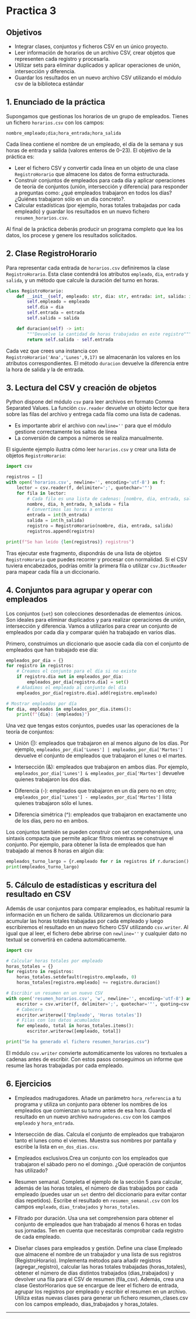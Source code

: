 # Practica 3

## Objetivos

- Integrar clases, conjuntos y ficheros CSV en un único proyecto.
- Leer información de horarios de un archivo CSV, crear objetos que representen cada registro y procesarla.
- Utilizar sets para eliminar duplicados y aplicar operaciones de unión, intersección y diferencia.
- Guardar los resultados en un nuevo archivo CSV utilizando el módulo csv de la biblioteca estándar

## 1. Enunciado de la práctica

Supongamos que gestionas los horarios de un grupo de empleados. Tienes un fichero `horarios.csv` con los campos:

```csv
nombre_empleado;dia;hora_entrada;hora_salida
```

Cada línea contiene el nombre de un empleado, el día de la semana y sus horas de entrada y salida (valores enteros de 0–23). El objetivo de la práctica es:

- Leer el fichero CSV y convertir cada línea en un objeto de una clase `RegistroHorario` que almacene los datos de forma estructurada.
- Construir conjuntos de empleados para cada día y aplicar operaciones de teoría de conjuntos (unión, intersección y diferencia) para responder a preguntas como: ¿qué empleados trabajaron en todos los días? ¿Quiénes trabajaron sólo en un día concreto?.
- Calcular estadísticas (por ejemplo, horas totales trabajadas por cada empleado) y guardar los resultados en un nuevo fichero `resumen_horarios.csv`.

Al final de la práctica deberás producir un programa completo que lea los datos, los procese y genere los resultados solicitados.

## 2. Clase RegistroHorario

Para representar cada entrada de `horarios.csv` definiremos la clase `RegistroHorario`. Esta clase contendrá los atributos `empleado`, `dia`, `entrada` y `salida`, y un método que calcule la duración del turno en horas.

```python
class RegistroHorario:
    def __init__(self, empleado: str, dia: str, entrada: int, salida: int):
        self.empleado = empleado
        self.dia = dia
        self.entrada = entrada
        self.salida = salida

    def duracion(self) -> int:
        """Devuelve la cantidad de horas trabajadas en este registro"""
        return self.salida - self.entrada
```

Cada vez que crees una instancia con `RegistroHorario('Ana','Lunes',9,17)` se almacenarán los valores en los atributos correspondientes. El método `duracion` devuelve la diferencia entre la hora de salida y la de entrada.

## 3. Lectura del CSV y creación de objetos

Python dispone del módulo `csv` para leer archivos en formato Comma Separated Values. La función `csv.reader` devuelve un objeto lector que itera sobre las filas del archivo y entrega cada fila como una lista de cadenas.

- Es importante abrir el archivo con `newline=''` para que el módulo gestione correctamente los saltos de línea
- La conversión de campos a números se realiza manualmente.

El siguiente ejemplo ilustra cómo leer `horarios.csv` y crear una lista de objetos `RegistroHorario`:

```python
import csv

registros = []
with open('horarios.csv', newline='', encoding='utf-8') as f:
    lector = csv.reader(f, delimiter=';', quotechar='"')
    for fila in lector:
        # Cada fila es una lista de cadenas: [nombre, dia, entrada, salida]
        nombre, dia, h_entrada, h_salida = fila
        # Convertimos las horas a enteros
        entrada = int(h_entrada)
        salida = int(h_salida)
        registro = RegistroHorario(nombre, dia, entrada, salida)
        registros.append(registro)

print(f"Se han leído {len(registros)} registros")
```

Tras ejecutar este fragmento, dispondrás de una lista de objetos `RegistroHorario` que puedes recorrer y procesar con normalidad. Si el CSV tuviera encabezados, podrías omitir la primera fila o utilizar `csv.DictReader` para mapear cada fila a un diccionario.

## 4. Conjuntos para agrupar y operar con empleados

Los conjuntos (`set`) son colecciones desordenadas de elementos únicos. Son ideales para eliminar duplicados y para realizar operaciones de unión, intersección y diferencia. Vamos a utilizarlos para crear un conjunto de empleados por cada día y comparar quién ha trabajado en varios días.

Primero, construimos un diccionario que asocie cada día con el conjunto de empleados que han trabajado ese día:

```python
empleados_por_dia = {}
for registro in registros:
    # Creamos el conjunto para el día si no existe
    if registro.dia not in empleados_por_dia:
        empleados_por_dia[registro.dia] = set()
    # Añadimos el empleado al conjunto del día
    empleados_por_dia[registro.dia].add(registro.empleado)

# Mostrar empleados por día
for dia, empleados in empleados_por_dia.items():
    print(f"{dia}: {empleados}")
```

Una vez que tengas estos conjuntos, puedes usar las operaciones de la teoría de conjuntos:

- Unión (|): empleados que trabajaron en al menos alguno de los días. Por ejemplo, `empleados_por_dia['Lunes'] | empleados_por_dia['Martes']` devuelve el conjunto de empleados que trabajaron el lunes o el martes.

- Intersección (&): empleados que trabajaron en ambos días. Por ejemplo, `empleados_por_dia['Lunes'] & empleados_por_dia['Martes']` devuelve quienes trabajaron los dos días.

- Diferencia (-): empleados que trabajaron en un día pero no en otro; `empleados_por_dia['Lunes'] - empleados_por_dia['Martes']` lista quienes trabajaron sólo el lunes.

- Diferencia simétrica (^): empleados que trabajaron en exactamente uno de los días, pero no en ambos.

Los conjuntos también se pueden construir con set comprehensions, una sintaxis compacta que permite aplicar filtros mientras se construye el conjunto. Por ejemplo, para obtener la lista de empleados que han trabajado al menos 8 horas en algún día:

```python
empleados_turno_largo = {r.empleado for r in registros if r.duracion() >= 8}
print(empleados_turno_largo)
```

## 5. Cálculo de estadísticas y escritura del resultado en CSV

Además de usar conjuntos para comparar empleados, es habitual resumir la información en un fichero de salida. Utilizaremos un diccionario para acumular las horas totales trabajadas por cada empleado y luego escribiremos el resultado en un nuevo fichero CSV utilizando `csv.writer`. Al igual que al leer, el fichero debe abrirse con `newline=''` y cualquier dato no textual se convertirá en cadena automáticamente.

```python
import csv

# Calcular horas totales por empleado
horas_totales = {}
for registro in registros:
    horas_totales.setdefault(registro.empleado, 0)
    horas_totales[registro.empleado] += registro.duracion()

# Escribir un resumen en un nuevo CSV
with open('resumen_horarios.csv', 'w', newline='', encoding='utf-8') as f:
    escritor = csv.writer(f, delimiter=';', quotechar='"', quoting=csv.QUOTE_MINIMAL)
    # Cabecera
    escritor.writerow(['Empleado', 'Horas totales'])
    # Filas con los datos acumulados
    for empleado, total in horas_totales.items():
        escritor.writerow([empleado, total])

print("Se ha generado el fichero resumen_horarios.csv")
```

El módulo `csv.writer` convierte automáticamente los valores no textuales a cadenas antes de escribir. Con estos pasos conseguimos un informe que resume las horas trabajadas por cada empleado.

## 6. Ejercicios

- Empleados madrugadores. Añade un parámetro `hora_referencia` a tu programa y utiliza un conjunto para obtener los nombres de los empleados que comienzan su turno antes de esa hora. Guarda el resultado en un nuevo archivo `madrugadores.csv` con los campos `empleado` y `hora_entrada`.

- Intersección de días. Calcula el conjunto de empleados que trabajaron tanto el lunes como el viernes. Muestra sus nombres por pantalla y escribe la lista en `en_dos_dias.csv`.

- Empleados exclusivos.Crea un conjunto con los empleados que trabajaron el sábado pero no el domingo. ¿Qué operación de conjuntos has utilizado?

- Resumen semanal. Completa el ejemplo de la sección 5 para calcular, además de las horas totales, el número de días trabajados por cada empleado (puedes usar un `set` dentro del diccionario para evitar contar días repetidos). Escribe el resultado en `resumen_semanal.csv` con los campos `empleado`, `dias_trabajados` y `horas_totales`.

- Filtrado por duración. Usa una set comprehension para obtener el conjunto de empleados que han trabajado al menos 6 horas en todas sus jornadas. Ten en cuenta que necesitarás comprobar cada registro de cada empleado.

- Diseñar clases para empleados y gestión. Define una clase Empleado que almacene el nombre de un trabajador y una lista de sus registros (RegistroHorario). Implementa métodos para añadir registros (agregar_registro), calcular las horas totales trabajadas (horas_totales), obtener el número de días distintos trabajados (dias_trabajados) y devolver una fila para el CSV de resumen (fila_csv). Además, crea una clase GestorHorarios que se encargue de leer el fichero de entrada, agrupar los registros por empleado y escribir el resumen en un archivo. Utiliza estas nuevas clases para generar un fichero resumen_clases.csv con los campos empleado, dias_trabajados y horas_totales.

---
